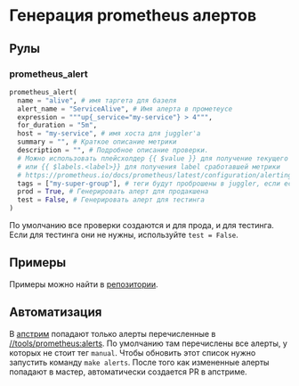 # Генерация prometheus алертов

## Рулы

### prometheus_alert

```python
prometheus_alert(
  name = "alive", # имя таргета для базеля
  alert_name = "ServiceAlive", # Имя алерта в прометеусе
  expression = """up{_service="my-service"} > 4""",
  for_duration = "5m",
  host = "my-service", # имя хоста для juggler'а
  summary = "", # Краткое описание метрики
  description = "", # Подробное описание проверки.
  # Можно использовать плейсхолдер {{ $value }} для получение текущего значения метрики
  # или {{ $labels.<label>}} для получения label сработавшей метрики
  # https://prometheus.io/docs/prometheus/latest/configuration/alerting_rules/#templating
  tags = ["my-super-group"], # теги будут проброшены в juggler, если есть тег manual, то алерт будет проигнорен автоматикой.
  prod = True, # Генерировать алерт для продакшена
  test = False, # Генерировать алерт для тестинга
)
```

По умолчанию все проверки создаются и для прода, и для тестинга. Если для тестинга они не нужны, используйте `test = Falsе`.

## Примеры
Примеры можно найти в [репозитории](https://a.yandex-team.ru/arc_vcs/classifieds/verticals-backend/common/alerts).

## Автоматизация
В [апстрим][1] попадают только алерты перечисленные в [//tools/prometheus:alerts](https://a.yandex-team.ru/arc_vcs/classifieds/verticals-backend/tools/prometheus/BUILD).
По умолчанию там перечислены все алерты, у которых не стоит тег `manual`.
Чтобы обновить этот список нужно запустить команду `make alerts`.
После того как измененные алерты попадают в мастер, автоматически создается PR в апстриме.

[1]: https://a.yandex-team.ru/arc_vcs/classifieds/prometheus-config
